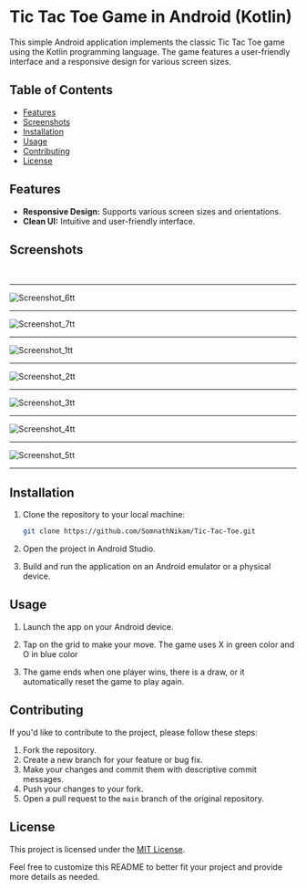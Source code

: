 # Tic Tac Toe Game in Android (Kotlin)

This simple Android application implements the classic Tic Tac Toe game using the Kotlin programming language. The game features a user-friendly interface and a responsive design for various screen sizes.

## Table of Contents

- [Features](#features)
- [Screenshots](#screenshots)
- [Installation](#installation)
- [Usage](#usage)
- [Contributing](#contributing)
- [License](#license)

## Features

- **Responsive Design:** Supports various screen sizes and orientations.
- **Clean UI:** Intuitive and user-friendly interface.

## Screenshots
<br><hr>
![Screenshot_6tt](https://github.com/SomnathNikam/Tic-Tac-Toe/assets/117519166/ee69e01d-1355-48f6-b7c7-a8e4cffb40f0)<br><hr>
![Screenshot_7tt](https://github.com/SomnathNikam/Tic-Tac-Toe/assets/117519166/35a63e80-a3b2-438b-acc4-bcb8d00b1bf5)<br><hr>
![Screenshot_1tt](https://github.com/SomnathNikam/Tic-Tac-Toe/assets/117519166/e1e11107-a8a8-4931-b0e7-4a77631977b1)<br><hr>
![Screenshot_2tt](https://github.com/SomnathNikam/Tic-Tac-Toe/assets/117519166/adb698bd-26da-4b76-b39c-76e998b1deb2)<br><hr>
![Screenshot_3tt](https://github.com/SomnathNikam/Tic-Tac-Toe/assets/117519166/406b0ec1-b2f8-4371-82f4-9c60a3f32673)<br><hr>
![Screenshot_4tt](https://github.com/SomnathNikam/Tic-Tac-Toe/assets/117519166/87785e56-6f5d-4786-9851-2983e9585ff5)<br><hr>
![Screenshot_5tt](https://github.com/SomnathNikam/Tic-Tac-Toe/assets/117519166/86893989-dea2-488e-bfcb-a6bebc336f85)<br><hr>



## Installation

1. Clone the repository to your local machine:

    ```bash
    git clone https://github.com/SomnathNikam/Tic-Tac-Toe.git
    ```

2. Open the project in Android Studio.

3. Build and run the application on an Android emulator or a physical device.

## Usage

1. Launch the app on your Android device.

2. Tap on the grid to make your move. The game uses X in green color and O in blue color

3. The game ends when one player wins, there is a draw, or it automatically reset the game to play again.

## Contributing

If you'd like to contribute to the project, please follow these steps:

1. Fork the repository.
2. Create a new branch for your feature or bug fix.
3. Make your changes and commit them with descriptive commit messages.
4. Push your changes to your fork.
5. Open a pull request to the `main` branch of the original repository.

## License

This project is licensed under the [MIT License](LICENSE.md).

Feel free to customize this README to better fit your project and provide more details as needed.
